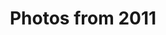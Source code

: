---
layout: photo_set
title: Photos from 2011
permalink: /photography/2011/

photos:
    set: 2011
    size: 39 
    indeximage: 1
---